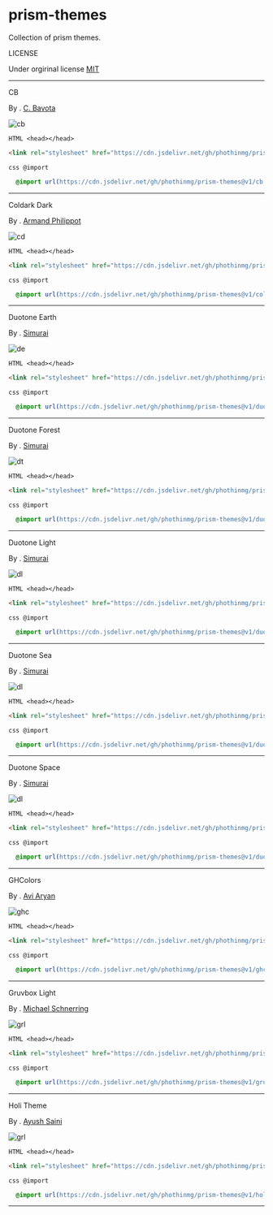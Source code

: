 # prism-themes
Collection of prism themes.

LICENSE

Under orgirinal license [MIT](https://github.com/PrismJS/prism-themes/blob/master/LICENSE)

---

CB

By . [ C. Bavota](https://bitbucket.org/cbavota/workspace/repositories/)

![cb](https://raw.githubusercontent.com/PrismJS/prism-themes/master/screenshots/prism-cb.png)

`HTML <head></head>`

```html
<link rel="stylesheet" href="https://cdn.jsdelivr.net/gh/phothinmg/prism-themes@v1/cb.min.css" integrity="sha384-MzGUFxxaCuIeIxEObjdb5OqsFn5auw3cCxZauGPy19w3Pq1ZvwtgqbdiUxCC5+3K" crossorigin="anonymous">
```

`css @import`

```css
  @import url(https://cdn.jsdelivr.net/gh/phothinmg/prism-themes@v1/cb.min.css);
```

---

Coldark Dark 

By . [Armand Philippot](https://github.com/ArmandPhilippot)

![cd](https://raw.githubusercontent.com/PrismJS/prism-themes/master/screenshots/prism-coldark-dark.png)

`HTML <head></head>`

```html
<link rel="stylesheet" href="https://cdn.jsdelivr.net/gh/phothinmg/prism-themes@v1/coldark-dark.min.css" integrity="sha384-KO33mYXdH2vaVXOMrwI8+1TZnkG8fxYuAORUCGOLrEsqEiDc+xeYJ/pxLABjWxKi" crossorigin="anonymous">
```

`css @import`

```css
  @import url(https://cdn.jsdelivr.net/gh/phothinmg/prism-themes@v1/coldark-dark.min.css);
```

---

Duotone Earth

By . [Simurai](https://github.com/simurai)

![de](https://raw.githubusercontent.com/PrismJS/prism-themes/master/screenshots/prism-duotone-earth.png)

`HTML <head></head>`

```html
<link rel="stylesheet" href="https://cdn.jsdelivr.net/gh/phothinmg/prism-themes@v1/duotone-earth.min.css" integrity="sha384-WGNOnAZyH94ElkFIugjN4toHrmafuQAW0X4Q9/QKgk12ro7BDwHOeg7keIfA86fr" crossorigin="anonymous">
```

`css @import`

```css
  @import url(https://cdn.jsdelivr.net/gh/phothinmg/prism-themes@v1/duotone-earth.min.css);
```

---

Duotone Forest 

By . [Simurai](https://github.com/simurai)

![dt](https://raw.githubusercontent.com/PrismJS/prism-themes/master/screenshots/prism-duotone-forest.png)

`HTML <head></head>`

```html
<link rel="stylesheet" href="https://cdn.jsdelivr.net/gh/phothinmg/prism-themes@v1/duotone-forest.min.css" integrity="sha384-m0p2kuu1e1LRisKuaLersC4IfkLQm/GIVV5L68lL7KKFxcPz+C9R48nHfyU7guSl" crossorigin="anonymous">
```

`css @import`

```css
  @import url(https://cdn.jsdelivr.net/gh/phothinmg/prism-themes@v1/duotone-forest.min.css);
```

---

Duotone Light

By . [Simurai](https://github.com/simurai)

![dl](https://raw.githubusercontent.com/PrismJS/prism-themes/master/screenshots/prism-duotone-light.png)

`HTML <head></head>`

```html
<link rel="stylesheet" href="https://cdn.jsdelivr.net/gh/phothinmg/prism-themes@v1/duotone-light.min.css" integrity="sha384-qB6WFR28zK6AfDeTEVxWoaiRcrJmqlvs6jV9I9245T8IRmYPlWKAq1VXXyn0bJZ0" crossorigin="anonymous">
```

`css @import`

```css
  @import url(https://cdn.jsdelivr.net/gh/phothinmg/prism-themes@v1/duotone-light.min.css);
```

---

Duotone Sea

By . [Simurai](https://github.com/simurai)

![dl](https://raw.githubusercontent.com/PrismJS/prism-themes/master/screenshots/prism-duotone-sea.png)

`HTML <head></head>`

```html
<link rel="stylesheet" href="https://cdn.jsdelivr.net/gh/phothinmg/prism-themes@v1/duotone-sea.min.css" integrity="sha384-6SPPcdrLTCk/fKUAwLxjsgQyhkYRV0D6OxWkKhHAmHBwbgpDcMywPOA6WyQA1z9M" crossorigin="anonymous">
```

`css @import`

```css
  @import url(https://cdn.jsdelivr.net/gh/phothinmg/prism-themes@v1/duotone-sea.min.css);
```

---

Duotone Space 

By . [Simurai](https://github.com/simurai)

![dl](https://raw.githubusercontent.com/PrismJS/prism-themes/master/screenshots/prism-duotone-space.png)

`HTML <head></head>`

```html
<link rel="stylesheet" href="https://cdn.jsdelivr.net/gh/phothinmg/prism-themes@v1/duotone-space.min.css" integrity="sha384-EmnHG0fELQfxiM4fgfsZhiXb8yvkUv/I1+mGsycQqWQnnhFYZPsWH07b6ClVrKZV" crossorigin="anonymous">
```

`css @import`

```css
  @import url(https://cdn.jsdelivr.net/gh/phothinmg/prism-themes@v1/duotone-space.min.css);
```

---

GHColors

By . [Avi Aryan](https://github.com/aviaryan)

![ghc](https://raw.githubusercontent.com/PrismJS/prism-themes/master/screenshots/prism-ghcolors.png)

`HTML <head></head>`

```html
<link rel="stylesheet" href="https://cdn.jsdelivr.net/gh/phothinmg/prism-themes@v1/ghcolors.min.css" integrity="sha384-rVoOtkCjrGvZEjnTPqwFdiBhWgyeQmspcEmmoQ9Ug+orpfRw2Smi/XXCGt4hQ0PR" crossorigin="anonymous">
```

`css @import`

```css
  @import url(https://cdn.jsdelivr.net/gh/phothinmg/prism-themes@v1/ghcolors.min.css);
```

---

Gruvbox Light

By . [Michael Schnerring](https://github.com/schnerring)

![grl](https://raw.githubusercontent.com/PrismJS/prism-themes/master/screenshots/prism-gruvbox-light.png)

`HTML <head></head>`

```html
<link rel="stylesheet" href="https://cdn.jsdelivr.net/gh/phothinmg/prism-themes@v1/gruvbox-light.min.css" integrity="sha384-OG3wrbFDekPlVNcqjhkhDSELlPYxBv/Cat54nu4jnIcdpia7nmMjqcBeOu5h09VO" crossorigin="anonymous">
```

`css @import`

```css
  @import url(https://cdn.jsdelivr.net/gh/phothinmg/prism-themes@v1/gruvbox-light.min.css);
```

---

Holi Theme 

By . [Ayush Saini](https://github.com/AyushSaini00)

![grl](https://raw.githubusercontent.com/PrismJS/prism-themes/master/screenshots/prism-holi-theme.png)

`HTML <head></head>`

```html
<link rel="stylesheet" href="https://cdn.jsdelivr.net/gh/phothinmg/prism-themes@v1/holi-theme.min.css" integrity="sha384-k93vPnTFam3dLv1wI7s/KU9yP8ncfhILuEGNIdjoC53NiMgsSfMjBlCA/YURTLlx" crossorigin="anonymous">
```

`css @import`

```css
  @import url(https://cdn.jsdelivr.net/gh/phothinmg/prism-themes@v1/holi-theme.min.css);
```

---















